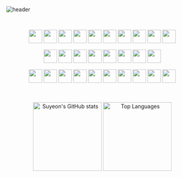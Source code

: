 <div style="max-width: 800px; margin: auto;">

<p align="center">
  
![header](https://capsule-render.vercel.app/api?type=transparent&&fontColor=373f51&height=100&section=header&text=Suyeon&fontSize=44&desc=Frontend%20Developer&descAlignY=80&descAlign=60&descSize=10&descColor=ffffff)

</p>

<!--
<div align="center">
  <img 
    src="https://render.gitanimals.org/lines/yeoniii20?pet-id=656289045321210018" 
    alt="GitHub Animal 1" 
    style="width: 25%; height: auto;" 
  />
   <img 
    src="https://render.gitanimals.org/lines/yeoniii20?pet-id=656289045321210015"
    alt="GitHub Animal 2" 
    style="width: 20%; height: auto;" 
  />
  <img 
    src="https://render.gitanimals.org/lines/yeoniii20?pet-id=656289045321210020"
    alt="GitHub Animal 2" 
    style="width: 25%; height: auto;" 
  />
   <img 
    src="https://render.gitanimals.org/lines/yeoniii20?pet-id=656289045321210019"
    alt="GitHub Animal 2" 
    style="width: 25%; height: auto;" 
  />
</div>
-->

<br>

<div align="center">

<!--
## 🛠️ Tech Stack
-->

<p align="center">
  <!-- Frontend -->
  <img src="https://cdn.jsdelivr.net/gh/devicons/devicon/icons/react/react-original.svg" width="35" />
  <img src="https://cdn.jsdelivr.net/gh/devicons/devicon/icons/nextjs/nextjs-original.svg" width="35" />
  <img src="https://cdn.jsdelivr.net/gh/devicons/devicon/icons/vuejs/vuejs-original.svg" width="35" />
  <img src="https://cdn.jsdelivr.net/gh/devicons/devicon/icons/javascript/javascript-original.svg" width="35" />
  <img src="https://cdn.jsdelivr.net/gh/devicons/devicon/icons/typescript/typescript-original.svg" width="35" />
  <img src="https://cdn.jsdelivr.net/gh/devicons/devicon@latest/icons/axios/axios-plain.svg" width="35" />
  <img src="https://cdn.jsdelivr.net/gh/devicons/devicon/icons/tailwindcss/tailwindcss-original.svg" width="35" />
  <img src="https://cdn.jsdelivr.net/gh/devicons/devicon/icons/css3/css3-original.svg" width="35" />
  <img src="https://cdn.jsdelivr.net/gh/devicons/devicon/icons/html5/html5-original.svg" width="35" />
  <img src="https://cdn.jsdelivr.net/gh/devicons/devicon@latest/icons/materialui/materialui-original.svg" width="35" />
</p>

<p align="center">
  <!-- Backend -->
  <img src="https://cdn.jsdelivr.net/gh/devicons/devicon@latest/icons/nodejs/nodejs-original-wordmark.svg" width="35" />
  <img src="https://cdn.jsdelivr.net/gh/devicons/devicon@latest/icons/d3js/d3js-original.svg" width="35" />
  <img src="https://cdn.jsdelivr.net/gh/devicons/devicon@latest/icons/vitejs/vitejs-original.svg" width="35" />
  <img src="https://cdn.jsdelivr.net/gh/devicons/devicon/icons/github/github-original.svg" width="35" />
  <img src="https://cdn.jsdelivr.net/gh/devicons/devicon/icons/jenkins/jenkins-original.svg" width="35" />
  <img src="https://upload.wikimedia.org/wikipedia/commons/9/93/Amazon_Web_Services_Logo.svg" width="35" />
  <img src="https://cdn.jsdelivr.net/gh/devicons/devicon@latest/icons/vercel/vercel-original-wordmark.svg" width="35" />
  <img src="https://cdn.jsdelivr.net/gh/devicons/devicon/icons/docker/docker-original.svg" width="35" />
</p>

<p align="center">
  <!-- Tools -->
  <img src="https://cdn.jsdelivr.net/gh/devicons/devicon@latest/icons/npm/npm-original-wordmark.svg" width="35" />
  <img src="https://cdn.jsdelivr.net/gh/devicons/devicon@latest/icons/notion/notion-original.svg" width="35" />
  <img src="https://cdn.jsdelivr.net/gh/devicons/devicon@latest/icons/figma/figma-original.svg" width="35" />
  <img src="https://cdn.jsdelivr.net/gh/devicons/devicon@latest/icons/git/git-original.svg" width="35" />
  <img src="https://cdn.jsdelivr.net/gh/devicons/devicon@latest/icons/webstorm/webstorm-original.svg" width="35" />
  <img src="https://cdn.jsdelivr.net/gh/devicons/devicon@latest/icons/vscode/vscode-original.svg" width="35" />
  <img src="https://cdn.jsdelivr.net/gh/devicons/devicon@latest/icons/jira/jira-original.svg" width="35" />
  <img src="https://cdn.jsdelivr.net/gh/devicons/devicon@latest/icons/sentry/sentry-original.svg" width="35" />
  <img src="https://cdn.jsdelivr.net/gh/devicons/devicon@latest/icons/githubactions/githubactions-original.svg" width="35" />
  <img src="https://cdn.jsdelivr.net/gh/devicons/devicon@latest/icons/postman/postman-original.svg" width="35" />
</p>




<!--
<div style="display: flex; flex-wrap: wrap; justify-content: center; gap: 10px;">
  <img src="https://img.shields.io/badge/React-20232A?style=flat-square&logo=react&logoColor=61DAFB" alt="React" />
  <img src="https://img.shields.io/badge/Next.js-000000?style=flat-square&logo=nextdotjs&logoColor=white" alt="Next.js" />
  <img src="https://img.shields.io/badge/Vue.js-4FC08D?style=flat-square&logo=vue.js&logoColor=white" alt="Vue.js" />
  <img src="https://img.shields.io/badge/React_Native-20232A?style=flat-square&logo=react&logoColor=61DAFB" alt="React Native" />
  <img src="https://img.shields.io/badge/Expo-000020?style=flat-square&logo=expo&logoColor=white" alt="Expo" />
  <img src="https://img.shields.io/badge/zustand-000000?style=flat-square&logo=zustand&logoColor=white" alt="Zustand" />
  <img src="https://img.shields.io/badge/Redux-764ABC?style=flat-square&logo=redux&logoColor=white" alt="Redux" />
  <img src="https://img.shields.io/badge/React--Query-FF4154?style=flat-square&logo=react-query&logoColor=white" alt="React Query" />
</div>
<div style="display: flex; flex-wrap: wrap; justify-content: center; gap: 10px;">
  <img src="https://img.shields.io/badge/Tailwind_CSS-38B2AC?style=flat-square&logo=tailwind-css&logoColor=white" alt="Tailwind CSS" />
  <img src="https://img.shields.io/badge/styled--components-DB7093?style=flat-square&logo=styled-components&logoColor=white" alt="Styled Components" />
  <img src="https://img.shields.io/badge/Emotion-C65D8E?style=flat-square&logo=emotion&logoColor=white" alt="Emotion" />
  <img src="https://img.shields.io/badge/HTML5-E34F26?style=flat-square&logo=html5&logoColor=white" alt="HTML5" />
  <img src="https://img.shields.io/badge/CSS3-1572B6?style=flat-square&logo=css3&logoColor=white" alt="CSS3" />
  <img src="https://img.shields.io/badge/JavaScript-F7DF1E?style=flat-square&logo=javascript&logoColor=black" alt="JavaScript" />
  <img src="https://img.shields.io/badge/TypeScript-3178C6?style=flat-square&logo=typescript&logoColor=white" alt="TypeScript" />
</div>

<br>

<div style="display: flex; flex-wrap: wrap; justify-content: center; gap: 10px;">
  <img src="https://img.shields.io/badge/GitHub_Actions-2088FF?style=flat-square&logo=github-actions&logoColor=white" alt="GitHub Actions" />
  <img src="https://img.shields.io/badge/Jenkins-D24939?style=flat-square&logo=jenkins&logoColor=white" alt="Jenkins" />
  <img src="https://img.shields.io/badge/AWS-232F3E?style=flat-square&logo=amazon-aws&logoColor=white" alt="AWS" />
  <img src="https://img.shields.io/badge/vercel-000000?style=flat-square&logo=vercel&logoColor=white" alt="Vercel" />
  <img src="https://img.shields.io/badge/Docker-2496ED?style=flat-square&logo=docker&logoColor=white" alt="Docker" />
  <img src="https://img.shields.io/badge/Sentry-362D59?style=flat-square&logo=sentry&logoColor=white" alt="Sentry" />
  <img src="https://img.shields.io/badge/Datadog-632CA6?style=flat-square&logo=datadog&logoColor=white" alt="Datadog" />
  
</div>
-->

          
<br>
<br>

<!--
## 📊 GitHub Stats
-->

<img src="https://github-readme-stats.vercel.app/api?username=yeoniii20&show_icons=true&theme=calm" alt="Suyeon's GitHub stats" height="180"/>
<img src="https://github-readme-stats.vercel.app/api/top-langs/?username=yeoniii20&layout=compact&bg_color=373f51&title_color=e07a5f&text_color=ebcfb2&icon_color=ebcfb2" alt="Top Languages" height="180"/>

</div>


<!--
<img src="https://github-readme-streak-stats.herokuapp.com/?user=yeoniii20&theme=calm&background=373f51&ring=e07a5f&fire=e07a5f&currStreakLabel=ebcfb2&sideNums=ebcfb2&sideLabels=ebcfb2&dates=ebcfb2" alt="GitHub Streak" height="180"/>

![3D 기여 그래프](profile-3d-contrib/profile-south-season.svg)

<div style="text-align: left;">
<img 
  src="profile-3d-contrib/profile-gitblock.svg" 
  alt="3D 기여 그래프" 
  style="width: 100%; height: 400px; object-fit: contain;" 
/>
</div>

![Snake animation](dist/snake.svg)

-->


</div>

